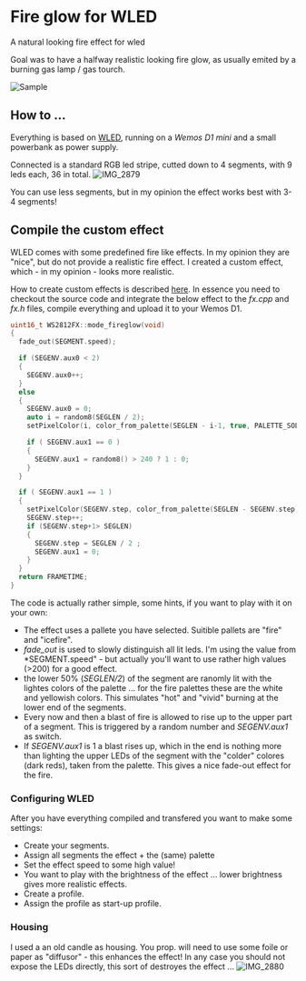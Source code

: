 # Fire glow for WLED
A natural looking fire effect for wled

Goal was to have a halfway realistic looking fire glow, as usually emited by a burning gas lamp / gas tourch.

![Sample](https://user-images.githubusercontent.com/7893927/189481771-66683749-7cf1-43bb-89c9-03c3fc735907.gif)

## How to ...

Everything is based on [WLED](https://kno.wled.ge/), running on a *Wemos D1 mini* and a small powerbank as power supply. 

Connected is a standard RGB led stripe, cutted down to 4 segments, with 9 leds each, 36 in total.
![IMG_2879](https://user-images.githubusercontent.com/7893927/189482083-fd58ed32-5dd6-48ff-8acc-65ba0b116975.JPG)

You can use less segments, but in my opinion the effect works best with 3-4 segments!

## Compile the custom effect

WLED comes with some predefined fire like effects. In my opinion they are "nice", but do not provide a realistic fire effect. I created a custom effect, which - in my opinion - looks more realistic.

How to create custom effects is described [here](https://kno.wled.ge/advanced/custom-features/#create-custom-effects). In essence you need to checkout the source code and integrate the below effect to the *fx.cpp* and *fx.h* files, compile everything and upload it to your Wemos D1. 

```C++
uint16_t WS2812FX::mode_fireglow(void)
{
  fade_out(SEGMENT.speed);

  if (SEGENV.aux0 < 2)
  {
    SEGENV.aux0++;
  }
  else
  {
    SEGENV.aux0 = 0;
    auto i = random8(SEGLEN / 2);
    setPixelColor(i, color_from_palette(SEGLEN - i-1, true, PALETTE_SOLID_WRAP, 255));

    if ( SEGENV.aux1 == 0 )
    {
      SEGENV.aux1 = random8() > 240 ? 1 : 0;
    }
  }

  if ( SEGENV.aux1 == 1 )
  {
    setPixelColor(SEGENV.step, color_from_palette(SEGLEN - SEGENV.step, true, PALETTE_SOLID_WRAP, 255));
    SEGENV.step++;
    if (SEGENV.step+1> SEGLEN)
    {
      SEGENV.step = SEGLEN / 2 ;
      SEGENV.aux1 = 0;
    }
  }
  return FRAMETIME;
}
```

The code is actually rather simple, some hints, if you want to play with it on your own:
* The effect uses a pallete you have selected. Suitible pallets are "fire" and "icefire". 
* *fade_out* is used to slowly distinguish all lit leds. I'm using the value from *SEGMENT.speed" - but actually you'll want to use rather high values (>200) for a good effect. 
* the lower 50% (*SEGLEN/2*) of the segment are ranomly lit with the lightes colors of the palette ... for the fire palettes these are the white and yellowish colors. This simulates "hot" and "vivid" burning at the lower end of the segments. 
* Every now and then a blast of fire is allowed to rise up to the upper part of a segment. This is triggered by a random number and *SEGENV.aux1* as switch. 
* If *SEGENV.aux1* is 1 a blast rises up, which in the end is nothing more than lighting the upper LEDs of the segment with the "colder" colores (dark reds), taken from the palette. This gives a nice fade-out effect for the fire. 

### Configuring WLED

After you have everything compiled and transfered you want to make some settings:
* Create your segments.
* Assign all segments the effect + the (same) palette
* Set the effect speed to some high value!
* You want to play with the brightness of the effect ... lower brightness gives more realistic effects.
* Create a profile.
* Assign the profile as start-up profile. 

### Housing

I used a an old candle as housing.
You prop. will need to use some foile or paper as "diffusor" - this enhances the effect! In any case you should not expose the LEDs directly, this sort of destroyes the effect ...
![IMG_2880](https://user-images.githubusercontent.com/7893927/189482709-8c564cf5-b93a-46fa-b333-cf843a37eafd.JPG)




